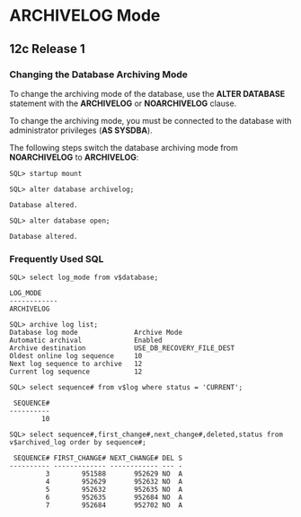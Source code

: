 # ARCHIVELOG Mode

## 12c Release 1

### Changing the Database Archiving Mode

To change the archiving mode of the database, use the **ALTER DATABASE** statement with the **ARCHIVELOG** or **NOARCHIVELOG** clause.

To change the archiving mode, you must be connected to the database with administrator privileges (**AS SYSDBA**).

The following steps switch the database archiving mode from **NOARCHIVELOG** to **ARCHIVELOG**:
```
SQL> startup mount

SQL> alter database archivelog;

Database altered.

SQL> alter database open;

Database altered.
```

### Frequently Used SQL

```
SQL> select log_mode from v$database;

LOG_MODE
------------
ARCHIVELOG

SQL> archive log list;
Database log mode              Archive Mode
Automatic archival             Enabled
Archive destination            USE_DB_RECOVERY_FILE_DEST
Oldest online log sequence     10
Next log sequence to archive   12
Current log sequence           12

SQL> select sequence# from v$log where status = 'CURRENT';

 SEQUENCE#
----------
        10

SQL> select sequence#,first_change#,next_change#,deleted,status from v$archived_log order by sequence#;

 SEQUENCE# FIRST_CHANGE# NEXT_CHANGE# DEL S
---------- ------------- ------------ --- -
         3        951588       952629 NO  A
         4        952629       952632 NO  A
         5        952632       952635 NO  A
         6        952635       952684 NO  A
         7        952684       952702 NO  A
```
